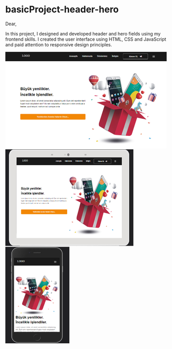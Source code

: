 # basicProject-header-hero


Dear,

In this project, I designed and developed header and hero fields using my frontend skills. I created the user interface using HTML, CSS and JavaScript and paid attention to responsive design principles.

<img src="assets/image/htmlproje.png" alt="angular" width="700" height="300"/><br />
<img src="assets/image/htmlproje2.png" alt="angular" width="400" height="300"/><br />
<img src="assets/image/htmlprojectmobil.png" alt="angular" width="200" height="300"/>

